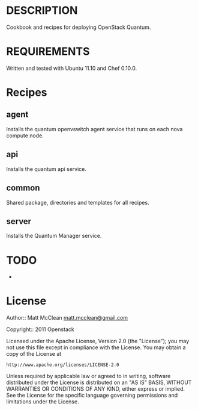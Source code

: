 DESCRIPTION
===========
Cookbook and recipes for deploying OpenStack Quantum.

REQUIREMENTS
============
Written and tested with Ubuntu 11.10 and Chef 0.10.0. 

Recipes
=======
agent
-----
Installs the quantum openvswitch agent service that runs on each nova compute node.

api
---
Installs the quantum api service.

common
------
Shared package, directories and templates for all recipes.

server
------	
Installs the Quantum Manager service.

TODO
====
- 

License
=======
Author:: Matt McClean <matt.mcclean@gmail.com>

Copyright:: 2011 Openstack

Licensed under the Apache License, Version 2.0 (the "License");
you may not use this file except in compliance with the License.
You may obtain a copy of the License at

    http://www.apache.org/licenses/LICENSE-2.0

Unless required by applicable law or agreed to in writing, software
distributed under the License is distributed on an "AS IS" BASIS,
WITHOUT WARRANTIES OR CONDITIONS OF ANY KIND, either express or implied.
See the License for the specific language governing permissions and
limitations under the License.
